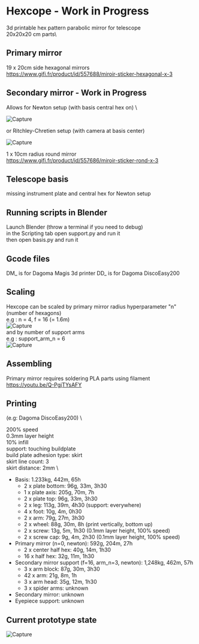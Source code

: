# Hexcope - **Work in Progress**

3d printable hex pattern parabolic mirror for telescope \
20x20x20 cm parts\

## Primary mirror
19 x 20cm side hexagonal mirrors \
https://www.gifi.fr/product/id/557688/miroir-sticker-hexagonal-x-3

## Secondary mirror - **Work in Progress**
Allows for Newton setup (with basis central hex on) \

![Capture](https://github.com/Dethcount/hexcope/blob/main/img/snapshot_newton.png?raw=true)

or Ritchley-Chretien setup (with camera at basis center)

![Capture](https://github.com/Dethcount/hexcope/blob/main/img/snapshot.png?raw=true)

1 x 10cm radius round mirror \
https://www.gifi.fr/product/id/557686/miroir-sticker-rond-x-3

## Telescope basis
missing instrument plate and central hex for Newton setup

## Running scripts in Blender
Launch Blender (throw a terminal if you need to debug) \
in the Scripting tab open support.py and run it \
then open basis.py and run it

## Gcode files
DM_ is for Dagoma Magis 3d printer
DD_ is for Dagoma DiscoEasy200

## Scaling
Hexcope can be scaled by primary mirror radius hyperparameter "n" (number of hexagons) \
e.g : n = 4, f = 16 (= 1.6m) \
![Capture](https://github.com/Dethcount/hexcope/blob/main/img/snapshot_scaling.png?raw=true)
\
and by number of support arms \
e.g : support_arm_n = 6 \
![Capture](https://github.com/Dethcount/hexcope/blob/main/img/snapshot_scaling_arms.png?raw=true)

## Assembling
Primary mirror requires soldering PLA parts using filament \
https://youtu.be/Q-PgjTYsAFY

## Printing
(e.g: Dagoma DiscoEasy200) \

200% speed \
0.3mm layer height \
10% infill \
support: touching buildplate \
build plate adhesion type: skirt \
skirt line count: 3 \
skirt distance: 2mm \

- Basis: 1.233kg, 442m, 65h
    - 2 x plate bottom: 96g, 33m, 3h30
    - 1 x plate axis: 205g, 70m, 7h
    - 2 x plate top: 96g, 33m, 3h30
    - 2 x leg: 113g, 39m, 4h30  (support: everywhere)
    - 4 x foot: 10g, 4m, 0h30
    - 2 x arm: 79g, 27m, 3h30
    - 2 x wheel: 88g, 30m, 8h (print vertically, bottom up)
    - 2 x screw: 13g, 5m, 1h30 (0.1mm layer height, 100% speed)
    - 2 x screw cap: 9g, 4m, 2h30  (0.1mm layer height, 100% speed)
- Primary mirror (n=0, newton): 592g, 204m, 27h
    - 2 x center half hex: 40g, 14m, 1h30
    - 16 x half hex: 32g, 11m, 1h30
- Secondary mirror support (f=16, arm_n=3, newton): 1,248kg, 462m, 57h
    - 3 x arm block: 87g, 30m, 3h30
    - 42 x arm: 21g, 8m, 1h
    - 3 x arm head: 35g, 12m, 1h30
    - 3 x spider arms: unknown
- Secondary mirror: unknown
- Eyepiece support: unknown

## Current prototype state
![Capture](https://github.com/Dethcount/hexcope/blob/main/img/current_prototype_state.jpg?raw=true)
